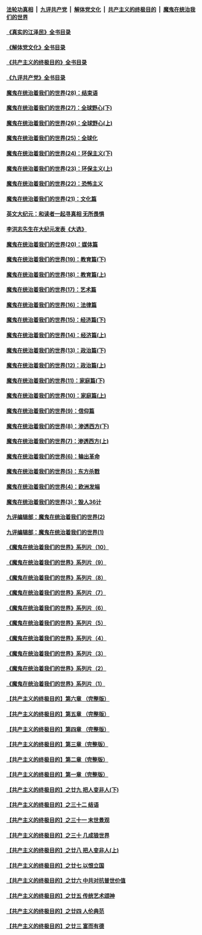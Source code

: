 ####  [法轮功真相](../../../../basic/blob/master/README.md?t=07140232) &nbsp;|&nbsp; [九评共产党](../../../../9ping.md/blob/master/README.md?t=07140232) &nbsp;|&nbsp; [解体党文化](../../../../jtdwh.md/blob/master/README.md?t=07140232)  &nbsp;|&nbsp; [共产主义的终极目的](../../../../gczydzjmd.md/blob/master/README.md?t=07140232) &nbsp;|&nbsp; [魔鬼在统治我们的世界](../../../../mgztzwmdsj.md/blob/master/README.md?t=07140232) 

#### [《真实的江泽民》全书目录](../pages/nsc422/n13721399.md?t=07140232) 

#### [《解体党文化》全书目录](../pages/nsc422/n13721157.md?t=07140232) 

#### [《共产主义的终极目的》全书目录](../pages/nsc422/n13721048.md?t=07140232) 

#### [《九评共产党》全书目录](../pages/nsc422/n13708085.md?t=07140232) 

#### [魔鬼在统治着我们的世界(28)：结束语](../pages/nsc422/n10936246.md?t=07140232) 

#### [魔鬼在统治着我们的世界(27)：全球野心(下)](../pages/nsc422/n10928319.md?t=07140232) 

#### [魔鬼在统治着我们的世界(26)：全球野心(上)](../pages/nsc422/n10900318.md?t=07140232) 

#### [魔鬼在统治着我们的世界(25)：全球化](../pages/nsc422/n10788205.md?t=07140232) 

#### [魔鬼在统治着我们的世界(24)：环保主义(下)](../pages/nsc422/n10695307.md?t=07140232) 

#### [魔鬼在统治着我们的世界(23)：环保主义(上)](../pages/nsc422/n10688613.md?t=07140232) 

#### [魔鬼在统治着我们的世界(22)：恐怖主义](../pages/nsc422/n10614727.md?t=07140232) 

#### [魔鬼在统治着我们的世界(21)：文化篇](../pages/nsc422/n10597706.md?t=07140232) 

#### [英文大纪元：和读者一起寻真相 无所畏惧](../pages/nsc422/n12542027.md?t=07140232) 

#### [李洪志先生在大纪元发表《大选》](../pages/nsc422/n12534746.md?t=07140232) 

#### [魔鬼在统治着我们的世界(20)：媒体篇](../pages/nsc422/n10586579.md?t=07140232) 

#### [魔鬼在统治着我们的世界(19)：教育篇(下)](../pages/nsc422/n10564808.md?t=07140232) 

#### [魔鬼在统治着我们的世界(18)：教育篇(上)](../pages/nsc422/n10526970.md?t=07140232) 

#### [魔鬼在统治着我们的世界(17)：艺术篇](../pages/nsc422/n10499093.md?t=07140232) 

#### [魔鬼在统治着我们的世界(16)：法律篇](../pages/nsc422/n10485969.md?t=07140232) 

#### [魔鬼在统治着我们的世界(15)：经济篇(下)](../pages/nsc422/n10469975.md?t=07140232) 

#### [魔鬼在统治着我们的世界(14)：经济篇(上)](../pages/nsc422/n10457370.md?t=07140232) 

#### [魔鬼在统治着我们的世界(13)：政治篇(下)](../pages/nsc422/n10448270.md?t=07140232) 

#### [魔鬼在统治着我们的世界(12)：政治篇(上)](../pages/nsc422/n10444576.md?t=07140232) 

#### [魔鬼在统治着我们的世界(11)：家庭篇(下)](../pages/nsc422/n10440961.md?t=07140232) 

#### [魔鬼在统治着我们的世界(10)：家庭篇(上)](../pages/nsc422/n10435448.md?t=07140232) 

#### [魔鬼在统治着我们的世界(9)：信仰篇](../pages/nsc422/n10432159.md?t=07140232) 

#### [魔鬼在统治着我们的世界(8)：渗透西方(下)](../pages/nsc422/n10429603.md?t=07140232) 

#### [魔鬼在统治着我们的世界(7)：渗透西方(上)](../pages/nsc422/n10426013.md?t=07140232) 

#### [魔鬼在统治着我们的世界(6)：输出革命](../pages/nsc422/n10421536.md?t=07140232) 

#### [魔鬼在统治着我们的世界(5)：东方杀戮](../pages/nsc422/n10417707.md?t=07140232) 

#### [魔鬼在统治着我们的世界(4)：欧洲发端](../pages/nsc422/n10414890.md?t=07140232) 

#### [魔鬼在统治着我们的世界(3)：毁人36计](../pages/nsc422/n10411583.md?t=07140232) 

#### [九评编辑部：魔鬼在统治着我们的世界(2)](../pages/nsc422/n10410036.md?t=07140232) 

#### [九评编辑部：魔鬼在统治着我们的世界(1)](../pages/nsc422/n10406825.md?t=07140232) 

#### [《魔鬼在统治着我们的世界》系列片（10）](../pages/nsc422/n12292670.md?t=07140232) 

#### [《魔鬼在统治着我们的世界》系列片（9）](../pages/nsc422/n12290859.md?t=07140232) 

#### [《魔鬼在统治着我们的世界》系列片（8）](../pages/nsc422/n12287445.md?t=07140232) 

#### [《魔鬼在统治着我们的世界》系列片（7）](../pages/nsc422/n12283425.md?t=07140232) 

#### [《魔鬼在统治着我们的世界》系列片（6）](../pages/nsc422/n12282314.md?t=07140232) 

#### [《魔鬼在统治着我们的世界》系列片（5）](../pages/nsc422/n12281419.md?t=07140232) 

#### [《魔鬼在统治着我们的世界》系列片（4）](../pages/nsc422/n12274024.md?t=07140232) 

#### [《魔鬼在统治着我们的世界》系列片（3）](../pages/nsc422/n12271322.md?t=07140232) 

#### [《魔鬼在统治着我们的世界》系列片（2）](../pages/nsc422/n12269049.md?t=07140232) 

#### [《魔鬼在统治着我们的世界》系列片（1）](../pages/nsc422/n12267575.md?t=07140232) 

#### [【共产主义的终极目的】第六章 （完整版）](../pages/nsc422/n11428913.md?t=07140232) 

#### [【共产主义的终极目的】第五章 （完整版）](../pages/nsc422/n11428912.md?t=07140232) 

#### [【共产主义的终极目的】第四章 （完整版）](../pages/nsc422/n11428907.md?t=07140232) 

#### [【共产主义的终极目的】第三章（完整版）](../pages/nsc422/n11428848.md?t=07140232) 

#### [【共产主义的终极目的】第二章（完整版）](../pages/nsc422/n11428831.md?t=07140232) 

#### [【共产主义的终极目的】第一章（完整版）](../pages/nsc422/n11417651.md?t=07140232) 

#### [【共产主义的终极目的】之廿九 把人变非人(下)](../pages/nsc422/n11344140.md?t=07140232) 

#### [【共产主义的终极目的】之三十二 结语](../pages/nsc422/n11360535.md?t=07140232) 

#### [【共产主义的终极目的】之三十一 末世景观](../pages/nsc422/n11351129.md?t=07140232) 

#### [【共产主义的终极目的】之三十 几成狼世界](../pages/nsc422/n11348280.md?t=07140232) 

#### [【共产主义的终极目的】之廿八 把人变非人(上)](../pages/nsc422/n11340492.md?t=07140232) 

#### [【共产主义的终极目的】之廿七 以恨立国](../pages/nsc422/n11336944.md?t=07140232) 

#### [【共产主义的终极目的】之廿六 中共对抗普世价值](../pages/nsc422/n11324785.md?t=07140232) 

#### [【共产主义的终极目的】之廿五 传统艺术颂神](../pages/nsc422/n11296396.md?t=07140232) 

#### [【共产主义的终极目的】之廿四 人伦典范](../pages/nsc422/n11296397.md?t=07140232) 

#### [【共产主义的终极目的】之廿三 富而有德](../pages/nsc422/n11283598.md?t=07140232) 


